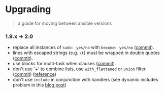 # Upgrading
> a guide for moving between ansible versions

### 1.9.x -> 2.0
  * replace all instances of `sudo: yes/no` with `become: yes/no` ([commit](https://github.com/bocoup/deployment-workflow/commit/17e248b70f90fd022f42ea1c92d15d3a4b37c9af)).
  * lines with escaped strings (e.g. `\t`) must be wrapped in double quotes ([commit](tbd)).
  * use blocks for multi-task when clauses ([commit](tbd)).
  * don't use '+' to combine lists, use `with_flattened` or `union` filter ([commit](https://github.com/bocoup/deployment-workflow/commit/b6019edad7ccaaf428b111548f31f64be9c7bc6d)) ([reference](https://github.com/ansible/ansible/issues/14118))
  * don't use `include` in conjunction with handlers (see dynamic includes problem in this [blog post](http://www.ansible.com/blog/ansible-2.0-launch))
